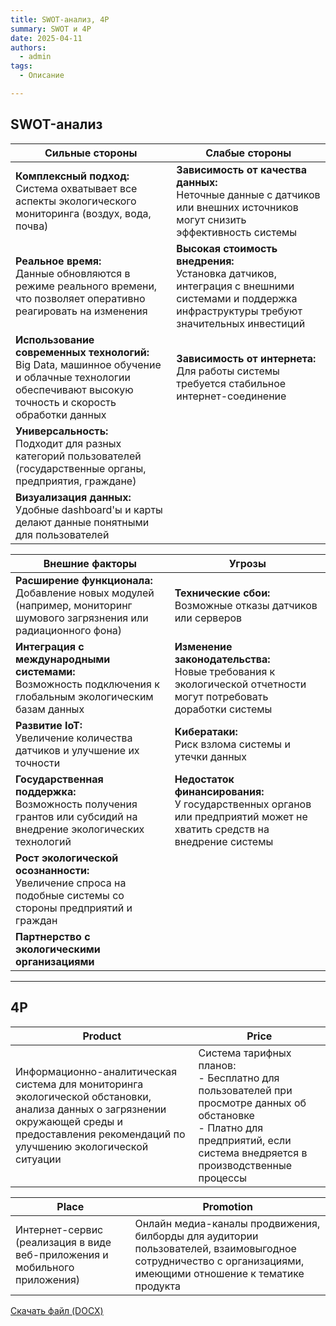 ```yaml
---
title: SWOT-анализ, 4P
summary: SWOT и 4P
date: 2025-04-11
authors:
  - admin
tags:
  - Описание

---
```


## SWOT-анализ

| Сильные стороны | Слабые стороны |
|----------------|----------------|
| **Комплексный подход:**<br>Система охватывает все аспекты экологического мониторинга (воздух, вода, почва) | **Зависимость от качества данных:**<br>Неточные данные с датчиков или внешних источников могут снизить эффективность системы |
| **Реальное время:**<br>Данные обновляются в режиме реального времени, что позволяет оперативно реагировать на изменения | **Высокая стоимость внедрения:**<br>Установка датчиков, интеграция с внешними системами и поддержка инфраструктуры требуют значительных инвестиций |
| **Использование современных технологий:**<br>Big Data, машинное обучение и облачные технологии обеспечивают высокую точность и скорость обработки данных | **Зависимость от интернета:**<br>Для работы системы требуется стабильное интернет-соединение |
| **Универсальность:**<br>Подходит для разных категорий пользователей (государственные органы, предприятия, граждане) |  |
| **Визуализация данных:**<br>Удобные dashboard'ы и карты делают данные понятными для пользователей |  |

| Внешние факторы | Угрозы |
|----------------|--------|
| **Расширение функционала:**<br>Добавление новых модулей (например, мониторинг шумового загрязнения или радиационного фона) | **Технические сбои:**<br>Возможные отказы датчиков или серверов |
| **Интеграция с международными системами:**<br>Возможность подключения к глобальным экологическим базам данных | **Изменение законодательства:**<br>Новые требования к экологической отчетности могут потребовать доработки системы |
| **Развитие IoT:**<br>Увеличение количества датчиков и улучшение их точности | **Кибератаки:**<br>Риск взлома системы и утечки данных |
| **Государственная поддержка:**<br>Возможность получения грантов или субсидий на внедрение экологических технологий | **Недостаток финансирования:**<br>У государственных органов или предприятий может не хватить средств на внедрение системы |
| **Рост экологической осознанности:**<br>Увеличение спроса на подобные системы со стороны предприятий и граждан |  |
| **Партнерство с экологическими организациями** |  |

---

## 4P

| Product | Price |
|---------|-------|
| Информационно-аналитическая система для мониторинга экологической обстановки, анализа данных о загрязнении окружающей среды и предоставления рекомендаций по улучшению экологической ситуации | Система тарифных планов:<br>- Бесплатно для пользователей при просмотре данных об обстановке<br>- Платно для предприятий, если система внедряется в производственные процессы |

| Place | Promotion |
|-------|-----------|
| Интернет-сервис (реализация в виде веб-приложения и мобильного приложения) | Онлайн медиа-каналы продвижения, билборды для аудитории пользователей, взаимовыгодное сотрудничество с организациями, имеющими отношение к тематике продукта |

<a href="/files/Галацан_описание_SWOT_4P.docx" class="btn btn-primary" download>
  <i class="fas fa-download mr-2"></i>Скачать файл (DOCX)
</a>
